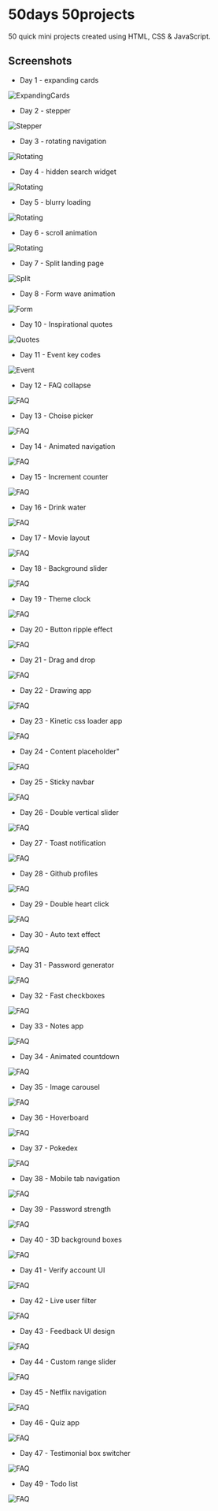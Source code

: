 # 50days 50projects

50 quick mini projects created using HTML, CSS & JavaScript.

## Screenshots

- Day 1 - expanding cards

![ExpandingCards](Day%201%20-%20expanding%20cards/ss.png)

- Day 2 - stepper

![Stepper](Day%202%20-%20stepper/ss.png)

- Day 3 - rotating navigation

![Rotating](Day%203%20-%20rotating%20navigation/ss.png)

- Day 4 - hidden search widget

![Rotating](Day%204%20-%20hidden%20search%20widget/ss.png)

- Day 5 - blurry loading

![Rotating](Day%205%20-%20blurry%20loading/ss.png)

- Day 6 - scroll animation

![Rotating](Day%206%20-%20scroll%20animation/ss.png)

- Day 7 - Split landing page

![Split](Day%207%20-%20split%20landing%20page/ss.png)

- Day 8 - Form wave animation

![Form](Day%208%20-%20form%20wave%20animation/ss.png)

- Day 10 - Inspirational quotes

![Quotes](Day%2010%20-%20inspirational%20quotes/ss.png)

- Day 11 - Event key codes

![Event](Day%2011%20-%20event%20key%20codes/ss.png)

- Day 12 - FAQ collapse

![FAQ](Day%2012%20-%20FAQ%20collapse/ss.png)

- Day 13 - Choise picker

![FAQ](Day%2013%20-%20Choise%20picker/ss.png)

- Day 14 - Animated navigation

![FAQ](Day%2014%20-%20Animated%20navigation/ss.png)

- Day 15 - Increment counter

![FAQ](Day%2015%20-%20Increment%20counter/ss.png)

- Day 16 - Drink water

![FAQ](Day%2016%20-%20Drink%20water/ss.png)

- Day 17 - Movie layout

![FAQ](Day%2017%20-%20Movie%20layout/ss.png)

- Day 18 - Background slider

![FAQ](/Day%2018%20-%20Background%20slider/ss.png)

- Day 19 - Theme clock

![FAQ](/Day%2019%20-%20Theme%20clock/ss.png)

- Day 20 - Button ripple effect

![FAQ](/Day%2020%20-%20Button%20ripple%20effect/ss.png)

- Day 21 - Drag and drop

![FAQ](/Day%2021%20-%20Drag%20and%20drop/ss.png)

- Day 22 - Drawing app

![FAQ](/Day%2022%20-%20Drawing%20app/ss.png)

- Day 23 - Kinetic css loader app

![FAQ](/Day%2023%20-%20Kinetic%20css%20loader/ss.png)

- Day 24 - Content placeholder"

![FAQ](/Day%2024%20-%20Content%20placeholder/ss.png)

- Day 25 - Sticky navbar

![FAQ](/Day%2025%20-%20Sticky%20navbar/ss.png)

- Day 26 - Double vertical slider

![FAQ](/Day%2026%20-%20Double%20vertical%20slider/ss.png)

- Day 27 - Toast notification

![FAQ](/Day%2027%20-%20Toast%20notification/ss.png)

- Day 28 - Github profiles

![FAQ](/Day%2028%20-%20Github%20profiles/ss.png)

- Day 29 - Double heart click

![FAQ](/Day%2029%20-%20Double%20heart%20click/ss.png)

- Day 30 - Auto text effect

![FAQ](/Day%2030%20-%20Auto%20text%20effect/ss.png)

- Day 31 - Password generator

![FAQ](/Day%2031%20-%20Password%20generator/ss.png)

- Day 32 - Fast checkboxes

![FAQ](/Day%2032%20-%20Fast%20checkboxes/ss.png)

- Day 33 - Notes app

![FAQ](/Day%2033%20-%20Notes%20app/ss.png)

- Day 34 - Animated countdown

![FAQ](/Day%2034%20-%20Animated%20countdown/ss.png)

- Day 35 - Image carousel

![FAQ](/Day%2035%20-%20Image%20carousel/ss.png)

- Day 36 - Hoverboard

![FAQ](/Day%2036%20-%20Hoverboard/ss.png)

- Day 37 - Pokedex

![FAQ](/Day%2037%20-%20Pokedex/ss.png)

- Day 38 - Mobile tab navigation

![FAQ](/Day%2038%20-%20Mobile%20tab%20navigation/ss.png)

- Day 39 - Password strength

![FAQ](/Day%2039%20-%20Password%20strength/ss.png)

- Day 40 - 3D background boxes

![FAQ](/Day%2040%20-%203D%20background%20boxes/ss.png)

- Day 41 - Verify account UI

![FAQ](/Day%2041%20-%20Verify%20account%20UI/ss.png)

- Day 42 - Live user filter

![FAQ](/Day%2042%20-%20Live%20user%20filter/ss.png)

- Day 43 - Feedback UI design

![FAQ](/Day%2043%20-%20Feedback%20UI%20design/ss.png)

- Day 44 - Custom range slider

![FAQ](/Day%2044%20-%20Custom%20range%20slider/ss.png)

- Day 45 - Netflix navigation

![FAQ](/Day%2045%20-%20Netflix%20navigation/ss.png)

- Day 46 - Quiz app

![FAQ](/Day%2046%20-%20Quiz%20app/ss.png)

- Day 47 - Testimonial box switcher

![FAQ](/Day%2047%20-%20Testimonial%20box%20switcher/ss.png)

- Day 49 - Todo list

![FAQ](/Day%2049%20-%20Todo%20list/ss.png)
